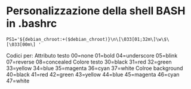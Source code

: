 # Personalizzazione della shell BASH in .bashrc
```
PS1='${debian_chroot:+($debian_chroot)}\n\[\033[01;32m\]\w\$\[\033[00m\] '
```

Codici per:
Attributo testo
  00=none 01=bold 04=underscore 05=blink 07=reverse 08=concealed
Colore testo
  30=black 31=red 32=green 33=yellow 34=blue 35=magenta 36=cyan 37=white
Colroe background
  40=black 41=red 42=green 43=yellow 44=blue 45=magenta 46=cyan 47=white
